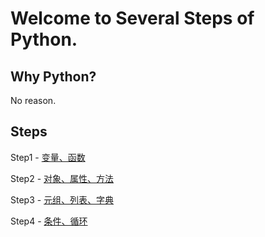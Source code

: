 # Welcome to Several Steps of Python.

## Why Python?

No reason.

## Steps

Step1 - [变量、函数](./doc/Step1.md "Step1")

Step2 - [对象、属性、方法](./doc/Step2.md "Step2")

Step3 - [元组、列表、字典](./doc/Step3.md "Step3")

Step4 - [条件、循环](./doc/Step4.md "Step4")